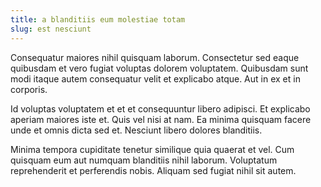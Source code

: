 ```yaml
---
title: a blanditiis eum molestiae totam
slug: est nesciunt
---
```


Consequatur maiores nihil quisquam laborum. Consectetur sed eaque quibusdam et vero fugiat voluptas dolorem voluptatem. Quibusdam sunt modi itaque autem consequatur velit et explicabo atque. Aut in ex et in corporis.

Id voluptas voluptatem et et et consequuntur libero adipisci. Et explicabo aperiam maiores iste et. Quis vel nisi at nam. Ea minima quisquam facere unde et omnis dicta sed et. Nesciunt libero dolores blanditiis.

Minima tempora cupiditate tenetur similique quia quaerat et vel. Cum quisquam eum aut numquam blanditiis nihil laborum. Voluptatum reprehenderit et perferendis nobis. Aliquam sed fugiat nihil sit autem.
